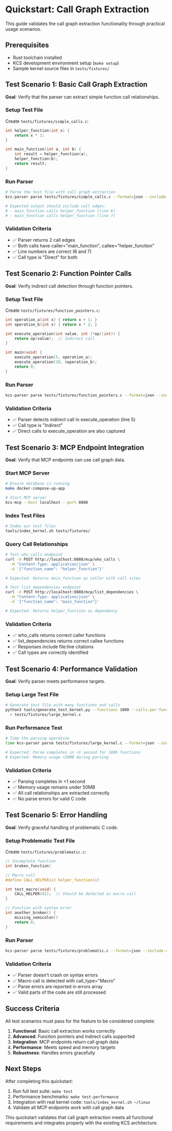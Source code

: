 # Quickstart: Call Graph Extraction

This guide validates the call graph extraction functionality through practical usage scenarios.

## Prerequisites

- Rust toolchain installed
- KCS development environment setup (`make setup`)
- Sample kernel source files in `tests/fixtures/`

## Test Scenario 1: Basic Call Graph Extraction

**Goal**: Verify that the parser can extract simple function call relationships.

### Setup Test File

Create `tests/fixtures/simple_calls.c`:

```c
int helper_function(int x) {
    return x * 2;
}

int main_function(int a, int b) {
    int result = helper_function(a);
    helper_function(b);
    return result;
}
```

### Run Parser

```bash
# Parse the test file with call graph extraction
kcs-parser parse tests/fixtures/simple_calls.c --format=json --include-calls

# Expected output should include call edges:
# - main_function calls helper_function (line 6)
# - main_function calls helper_function (line 7)
```

### Validation Criteria

- ✅ Parser returns 2 call edges
- ✅ Both calls have caller="main_function", callee="helper_function"
- ✅ Line numbers are correct (6 and 7)
- ✅ Call type is "Direct" for both

## Test Scenario 2: Function Pointer Calls

**Goal**: Verify indirect call detection through function pointers.

### Setup Test File

Create `tests/fixtures/function_pointers.c`:

```c
int operation_a(int x) { return x + 1; }
int operation_b(int x) { return x * 2; }

int execute_operation(int value, int (*op)(int)) {
    return op(value);  // Indirect call
}

int main(void) {
    execute_operation(5, operation_a);
    execute_operation(10, &operation_b);
    return 0;
}
```

### Run Parser

```bash
kcs-parser parse tests/fixtures/function_pointers.c --format=json --include-calls
```

### Validation Criteria

- ✅ Parser detects indirect call in execute_operation (line 5)
- ✅ Call type is "Indirect"
- ✅ Direct calls to execute_operation are also captured

## Test Scenario 3: MCP Endpoint Integration

**Goal**: Verify that MCP endpoints can use call graph data.

### Start MCP Server

```bash
# Ensure database is running
make docker-compose-up-app

# Start MCP server
kcs-mcp --host localhost --port 8080
```

### Index Test Files

```bash
# Index our test files
tools/index_kernel.sh tests/fixtures/
```

### Query Call Relationships

```bash
# Test who_calls endpoint
curl -X POST http://localhost:8080/mcp/who_calls \
  -H "Content-Type: application/json" \
  -d '{"function_name": "helper_function"}'

# Expected: Returns main_function as caller with call sites

# Test list_dependencies endpoint
curl -X POST http://localhost:8080/mcp/list_dependencies \
  -H "Content-Type: application/json" \
  -d '{"function_name": "main_function"}'

# Expected: Returns helper_function as dependency
```

### Validation Criteria

- ✅ who_calls returns correct caller functions
- ✅ list_dependencies returns correct callee functions
- ✅ Responses include file:line citations
- ✅ Call types are correctly identified

## Test Scenario 4: Performance Validation

**Goal**: Verify parser meets performance targets.

### Setup Large Test File

```bash
# Generate test file with many functions and calls
python3 tools/generate_test_kernel.py --functions 1000 --calls-per-function 5 \
  > tests/fixtures/large_kernel.c
```

### Run Performance Test

```bash
# Time the parsing operation
time kcs-parser parse tests/fixtures/large_kernel.c --format=json --include-calls

# Expected: Parse completes in <1 second for 1000 functions
# Expected: Memory usage <50MB during parsing
```

### Validation Criteria

- ✅ Parsing completes in <1 second
- ✅ Memory usage remains under 50MB
- ✅ All call relationships are extracted correctly
- ✅ No parse errors for valid C code

## Test Scenario 5: Error Handling

**Goal**: Verify graceful handling of problematic C code.

### Setup Problematic Test File

Create `tests/fixtures/problematic.c`:

```c
// Incomplete function
int broken_function(

// Macro call
#define CALL_HELPER(x) helper_function(x)

int test_macro(void) {
    CALL_HELPER(42);  // Should be detected as macro call
}

// Function with syntax error
int another_broken() {
    missing_semicolon()
    return 0;
}
```

### Run Parser

```bash
kcs-parser parse tests/fixtures/problematic.c --format=json --include-calls
```

### Validation Criteria

- ✅ Parser doesn't crash on syntax errors
- ✅ Macro call is detected with call_type="Macro"
- ✅ Parse errors are reported in errors array
- ✅ Valid parts of the code are still processed

## Success Criteria

All test scenarios must pass for the feature to be considered complete:

1. **Functional**: Basic call extraction works correctly
2. **Advanced**: Function pointers and indirect calls supported
3. **Integration**: MCP endpoints return call graph data
4. **Performance**: Meets speed and memory targets
5. **Robustness**: Handles errors gracefully

## Next Steps

After completing this quickstart:

1. Run full test suite: `make test`
2. Performance benchmarks: `make test-performance`
3. Integration with real kernel code: `tools/index_kernel.sh ~/linux`
4. Validate all MCP endpoints work with call graph data

This quickstart validates that call graph extraction meets all functional requirements and integrates properly with the existing KCS architecture.
